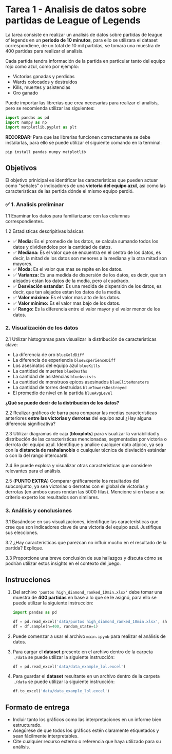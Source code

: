 # Tarea 1 - Analisis de datos sobre partidas de League of Legends

La tarea consiste en realizar un analisis de datos sobre partidas de league of legends en un **periodo de 10 minutos**, para ello se utilizara el dataset correspondiene, de un total de 10 mil partidas, se tomara una muestra de 400 partidas para realizar el analisis.

Cada partida tendra información de la partida en particular tanto del equipo rojo como azul, como por ejemplo:

- Victorias ganadas y perdidas
- Wards colocados y destruidos
- Kills, muertes y asistencias
- Oro ganado

Puede importar las librerias que crea necesarias para realizar el analisis, pero se recomienda utilizar las siguientes:

```python
import pandas as pd
import numpy as np
import matplotlib.pyplot as plt
```

**RECORDAR:** Para que las librerias funcionen correctamente se debe instalarlas, para ello se puede utilizar el siguiente comando en la terminal:

```bash
pip install pandas numpy matplotlib
```

## Objetivos

El objetivo prinicipal es identificar las características que pueden actuar como "señales" o indicadores de una **victoria del equipo azul**, así como las características de las pertida dónde el mismo equipo perdió.

### ✅ 1. Analisis preliminar

1.1 Examinar los datos para familiarizarse con las columnas correspondientes.

1.2 Estadisticas descripitivas básicas

- ✅ **Media:** Es el promedio de los datos, se calcula sumando todos los datos y dividiendolos por la cantidad de datos.
- ✅ **Mediana:** Es el valor que se encuentra en el centro de los datos, es decir, la mitad de los datos son menores a la mediana y la otra mitad son mayores.
- ✅ **Moda:** Es el valor que mas se repite en los datos.
- ✅ **Varianza:** Es una medida de dispersión de los datos, es decir, que tan alejados estan los datos de la media, pero al cuadrado.
- ✅ **Desviación estandar:** Es una medida de dispersión de los datos, es decir, que tan alejados estan los datos de la media.
- ✅ **Valor máximo:** Es el valor mas alto de los datos.
- ✅ **Valor mínimo:** Es el valor mas bajo de los datos.
- ✅ **Rango:** Es la diferencia entre el valor mayor y el valor menor de los datos.

### 2. Visualización de los datos

2.1 Utilizar histogramas para visualizar la distribución de características clave:

- La diferencia de oro `blueGoldDiff`
- La diferencia de experiencia `blueExperienceDiff`
- Los asesinatos del equipo azul `blueKills`
- La cantidad de muertes `blueDeaths`
- La cantidad de asistencias `blueAssists`
- La cantidad de monstruos epicos asesinados `blueEliteMonsters`
- La cantidad de torres destruidas `blueTowersDestroyed`
- El promedio de nivel en la partida `blueAvgLevel`

**¿Qué se puede decir de la distribución de los datos?**

2.2 Realizar gráficos de barra para comparar las medias características anteriores **entre las victorias y derrotas** del equipo azul ¿Hay alguna diferencia significativa?

2.3 Utilizar diagramas de caja (**bloxplots**) para visualizar la variabilidad y distribución de las características mencionadas, segmentadas por victoria o derrota del equipo azul. Identifique y analice cualquier dato atípico, ya sea con la **distancia de mahalanobis** o cualquier técnica de disviación estándar o con la del rango intercuartil.

2.4 Se puede explora y visualizar otras características que considere relevantes para el análisis.

2.5 (**PUNTO EXTRA**) Comparar gráficamente los resultados del subconjunto, ya sea victorias o derrotas con el global de victorias y derrotas (en ambos casos rondan las 5000 filas). Mencione si en base a su criterio experto los resultados son similares.

### 3. Análisis y conclusiones

3.1 Basándose en sus visualizaciones, identifique las características que cree que son indicadores clave de una victoria del equipo azul. Justifique sus elecciones.

3.2 ¿Hay características que parezcan no influir mucho en el resultado de la partida? Explique.

3.3 Proporcione una breve conclusión de sus hallazgos y discuta cómo se podrían utilizar estos insights en el contexto del juego.

## Instrucciones

1. Del archivo `'puntos high_diamond_ranked_10min.xlsx'` debe tomar una muestra de **400 partidas** en base a lo que se le asignó, para ello se puede utilizar la siguiente instrucción:

    ```python
    import pandas as pd

    df = pd.read_excel('data/puntos high_diamond_ranked_10min.xlsx', sheet_name='high_diamond_ranked_10min')
    df = df.sample(n=400, random_state=1)
    ```

2. Puede comenzar a usar el archivo `main.ipynb` para realizar el análisis de datos.

3. Para cargar el **dataset** presente en el archivo dentro de la carpeta `./data` se puede utilizar la siguiente instrucción:

    ```python
    df = pd.read_excel('data/data_example_lol.excel')
    ```

4. Para guardar el **dataset** resultante en un archivo dentro de la carpeta `./data` se puede utilizar la siguiente instrucción:

    ```python
    df.to_excel('data/data_example_lol.excel')
    ```

## Formato de entrega

- Incluir tanto los gráficos como las interpretaciones en un informe bien estructurado.
- Asegúrese de que todos los gráficos estén claramente etiquetados y sean fácilmente interpretables.
- Cite cualquier recurso externo o referencia que haya utilizado para su análisis.

